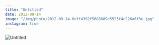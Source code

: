 ```yaml
---
title: "Untitled"
date: 2012-09-14
image: "/img/photo/2012-09-14-6eff4392f5688689e5523f4c226a6f3e.jpg"
instagram: true
---
```


![Untitled](/img/photo/2012-09-14-6eff4392f5688689e5523f4c226a6f3e.jpg)
